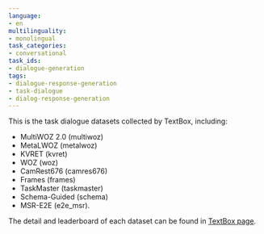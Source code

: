 ```yaml
---
language:
- en
multilinguality:
- monolingual
task_categories:
- conversational
task_ids:
- dialogue-generation
tags:
- dialogue-response-generation
- task-dialogue
- dialog-response-generation
---
```


This is the task dialogue datasets collected by TextBox, including:
- MultiWOZ 2.0 (multiwoz)
- MetaLWOZ (metalwoz)
- KVRET (kvret)
- WOZ (woz)
- CamRest676 (camres676)
- Frames (frames)
- TaskMaster (taskmaster)
- Schema-Guided (schema)
- MSR-E2E (e2e_msr).

The detail and leaderboard of each dataset can be found in [TextBox page](https://github.com/RUCAIBox/TextBox#dataset).